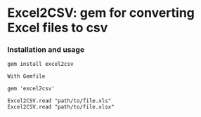 # Excel2CSV: gem for converting Excel files to csv

### Installation and usage

    gem install excel2csv

    With Gemfile

    gem 'excel2csv'

    Excel2CSV.read "path/to/file.xls"
    Excel2CSV.read "path/to/file.xlsx"